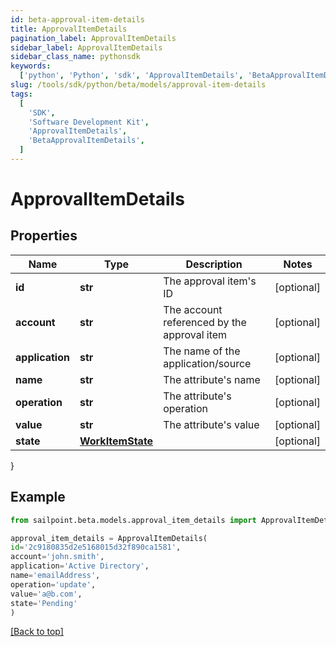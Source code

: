 ```yaml
---
id: beta-approval-item-details
title: ApprovalItemDetails
pagination_label: ApprovalItemDetails
sidebar_label: ApprovalItemDetails
sidebar_class_name: pythonsdk
keywords:
  ['python', 'Python', 'sdk', 'ApprovalItemDetails', 'BetaApprovalItemDetails']
slug: /tools/sdk/python/beta/models/approval-item-details
tags:
  [
    'SDK',
    'Software Development Kit',
    'ApprovalItemDetails',
    'BetaApprovalItemDetails',
  ]
---
```


# ApprovalItemDetails

## Properties

| Name | Type | Description | Notes |
| --- | --- | --- | --- |
| **id** | **str** | The approval item's ID | [optional] |
| **account** | **str** | The account referenced by the approval item | [optional] |
| **application** | **str** | The name of the application/source | [optional] |
| **name** | **str** | The attribute's name | [optional] |
| **operation** | **str** | The attribute's operation | [optional] |
| **value** | **str** | The attribute's value | [optional] |
| **state** | [**WorkItemState**](work-item-state) |  | [optional] |

}

## Example

```python
from sailpoint.beta.models.approval_item_details import ApprovalItemDetails

approval_item_details = ApprovalItemDetails(
id='2c9180835d2e5168015d32f890ca1581',
account='john.smith',
application='Active Directory',
name='emailAddress',
operation='update',
value='a@b.com',
state='Pending'
)

```

[[Back to top]](#)
